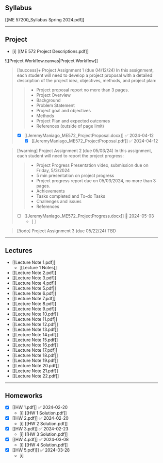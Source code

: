 ## Syllabus
[[ME 57200_Syllabus Spring 2024.pdf]]

---
## Project
- [i] [[ME 572 Project Descriptions.pdf]]

![[Project Workflow.canvas|Project Workflow]]

> [!success]+ Project Assignment 1 (due 04/12/24)
> In this assignment, each student will need to develop a project proposal with a detailed description of the project idea, objectives, methods, and project plan:
>>- Project proposal report no more than 3 pages.
>>- Project Overview
>>- Background
>>- Problem Statement
>>- Project goal and objectives
>>- Methods
>>- Project Plan and expected outcomes
>>- References (outside of page limit)
>- [x] [[JeremyManiago_ME572_ProjectProposal.docx]] ✅ 2024-04-12
>	- [x] [[JeremyManiago_ME572_ProjectProposal.pdf]] ✅ 2024-04-12


> [!warning] Project Assignment 2 (due 05/03/24)
> In this assignment, each student will need to report the project progress:
>>- Project Progress Presentation video, submission due on Friday, 5/3/2024  
>>- 5 min presentation on project progress  
>>- Project progress report due on 05/03/2024, no more than 3 pages.  
>>- Achievements  
>>- Tasks completed and To-do Tasks  
>>- Challenges and issues  
>>- References
>- [ ] [[JeremyManiago_ME572_ProjectProgress.docx]] 📅 2024-05-03 
>	- [ ] 


> [!todo] Project Assignment 3 (due 05/22/24)
> TBD

---
## Lectures
- [[Lecture Note 1.pdf]]
	- [[Lecture 1 Notes]]
- [[Lecture Note 2.pdf]]
- [[Lecture Note 3.pdf]]
- [[Lecture Note 4.pdf]]
- [[Lecture Note 5.pdf]]
- [[Lecture Note 6.pdf]]
- [[Lecture Note 7.pdf]]
- [[Lecture Note 8.pdf]]
- [[Lecture Note 9.pdf]]
- [[Lecture Note 10.pdf]]
- [[Lecture Note 11.pdf]]
- [[Lecture Note 12.pdf]]
- [[Lecture Note 13.pdf]]
- [[Lecture Note 14.pdf]]
- [[Lecture Note 15.pdf]]
- [[Lecture Note 16.pdf]]
- [[Lecture Note 17.pdf]]
- [[Lecture Note 18.pdf]]
- [[Lecture Note 19.pdf]]
- [[Lecture Note 20.pdf]]
- [[Lecture Note 21.pdf]]
- [[Lecture Note 22.pdf]]


---
## Homeworks
- [x] [[HW 1.pdf]] ✅ 2024-02-20
	- [i] [[HW 1 Solution.pdf]]
- [x] [[HW 2.pdf]] ✅ 2024-02-20
	- [i] [[HW 2 Solution.pdf]]
- [x] [[HW 3.pdf]] ✅ 2024-02-23
	- [i] [[HW 3 Solution.pdf]]
- [x] [[HW 4.pdf]] ✅ 2024-03-08
	- [i] [[HW 4 Solution.pdf]] 
- [x] [[HW 5.pdf]]] ✅ 2024-03-28
	- [i] 